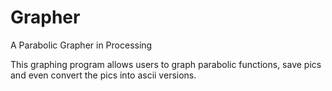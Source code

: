 # Grapher
A Parabolic Grapher in Processing

This graphing program allows users to graph parabolic functions, save pics and even convert the pics into ascii versions.
